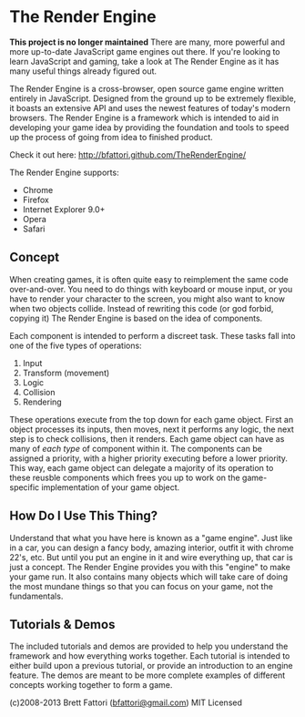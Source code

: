 The Render Engine
=================

**This project is no longer maintained**
There are many, more powerful and more up-to-date JavaScript game engines out there. If you're looking to learn JavaScript and gaming, take a look at The Render Engine as it has many useful things already figured out.

The Render Engine is a cross-browser, open source game engine written entirely in JavaScript. Designed from the
ground up to be extremely flexible, it boasts an extensive API and uses the newest features of today's modern browsers.
The Render Engine is a framework which is intended to aid in developing your game idea by providing the foundation
and tools to speed up the process of going from idea to finished product.

Check it out here: http://bfattori.github.com/TheRenderEngine/

The Render Engine supports:
   * Chrome
   * Firefox
   * Internet Explorer 9.0+
   * Opera
   * Safari

Concept
-------
When creating games, it is often quite easy to reimplement the same code over-and-over.  You need to do things with
keyboard or mouse input, or you have to render your character to the screen, you might also want to know when two
objects collide.  Instead of rewriting this code (or god forbid, copying it) The Render Engine is based on the idea
of components.

Each component is intended to perform a discreet task.  These tasks fall into one of the five types of operations:

   1. Input
   2. Transform (movement)
   3. Logic
   4. Collision
   5. Rendering

These operations execute from the top down for each game object.  First an object processes its inputs, then moves,
next it performs any logic, the next step is to check collisions, then it renders.  Each game object can have as many
of *each type* of component within it.  The components can be assigned a priority, with a higher priority executing
before a lower priority.  This way, each game object can delegate a majority of its operation to these reusble
components which frees you up to work on the game-specific implementation of your game object.

How Do I Use This Thing?
------------------------
Understand that what you have here is known as a "game engine".  Just like in a car, you can design a fancy body,
amazing interior, outfit it with chrome 22's, etc.  But until you put an engine in it and wire everything up, that
car is just a concept.  The Render Engine provides you with this "engine" to make your game run.  It also contains
many objects which will take care of doing the most mundane things so that you can focus on your game, not the
fundamentals.

Tutorials & Demos
-----------------
The included tutorials and demos are provided to help you understand the framework and how everything works together.
Each tutorial is intended to either build upon a previous tutorial, or provide an introduction to an engine feature.
The demos are meant to be more complete examples of different concepts working together to form a game.


(c)2008-2013 Brett Fattori (bfattori@gmail.com)
MIT Licensed
